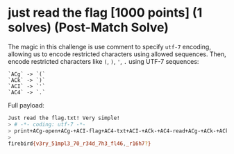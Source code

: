 # just read the flag [1000 points] (1 solves) (Post-Match Solve)
The magic in this challenge is use comment to specify `utf-7` encoding, allowing us to encode restricted characters using allowed sequences. Then, encode restricted characters like `(`, `)`, `'`, `.` using UTF-7 sequences: 
```
`ACg` -> `(`
`ACk` -> `)`
`ACI` -> `'`
`AC4` -> `.`
```
Full payload:
```bash
Just read the flag.txt! Very simple!
> # -*- coding: utf-7 -*-
> print+ACg-open+ACg-+ACI-flag+AC4-txt+ACI-+ACk-+AC4-read+ACg-+ACk-+ACk-
>
firebird{v3ry_51mpl3_70_r34d_7h3_fl46,_r16h7?}
```
